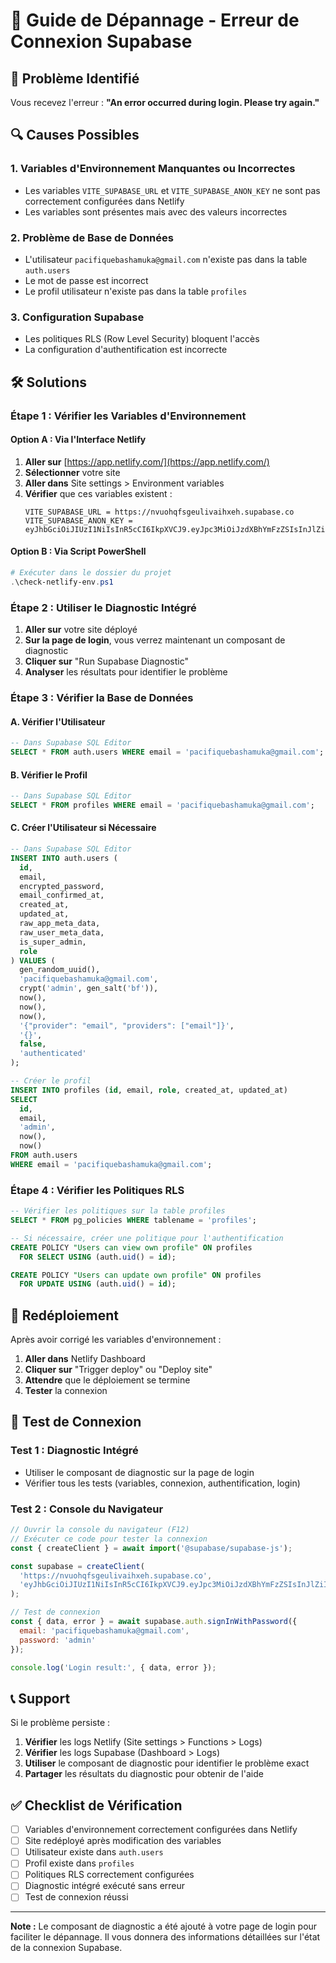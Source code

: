 # 🔧 Guide de Dépannage - Erreur de Connexion Supabase

## 🚨 Problème Identifié
Vous recevez l'erreur : **"An error occurred during login. Please try again."**

## 🔍 Causes Possibles

### 1. **Variables d'Environnement Manquantes ou Incorrectes**
- Les variables `VITE_SUPABASE_URL` et `VITE_SUPABASE_ANON_KEY` ne sont pas correctement configurées dans Netlify
- Les variables sont présentes mais avec des valeurs incorrectes

### 2. **Problème de Base de Données**
- L'utilisateur `pacifiquebashamuka@gmail.com` n'existe pas dans la table `auth.users`
- Le mot de passe est incorrect
- Le profil utilisateur n'existe pas dans la table `profiles`

### 3. **Configuration Supabase**
- Les politiques RLS (Row Level Security) bloquent l'accès
- La configuration d'authentification est incorrecte

## 🛠️ Solutions

### **Étape 1 : Vérifier les Variables d'Environnement**

#### Option A : Via l'Interface Netlify
1. **Aller sur** [https://app.netlify.com/](https://app.netlify.com/)
2. **Sélectionner** votre site
3. **Aller dans** Site settings > Environment variables
4. **Vérifier** que ces variables existent :
   ```
   VITE_SUPABASE_URL = https://nvuohqfsgeulivaihxeh.supabase.co
   VITE_SUPABASE_ANON_KEY = eyJhbGciOiJIUzI1NiIsInR5cCI6IkpXVCJ9.eyJpc3MiOiJzdXBhYmFzZSIsInJlZiI6Im52dW9ocWZzZ2V1bGl2YWloeGVoIiwicm9sZSI6ImFub24iLCJpYXQiOjE3Mzk4NzEwMTMsImV4cCI6MjA1NTQ0NzAxM30.i444AztcnU3hvvPZmiexLOgOSxUUKeX_4h1rFAtYoQM
   ```

#### Option B : Via Script PowerShell
```powershell
# Exécuter dans le dossier du projet
.\check-netlify-env.ps1
```

### **Étape 2 : Utiliser le Diagnostic Intégré**

1. **Aller sur** votre site déployé
2. **Sur la page de login**, vous verrez maintenant un composant de diagnostic
3. **Cliquer sur** "Run Supabase Diagnostic"
4. **Analyser** les résultats pour identifier le problème

### **Étape 3 : Vérifier la Base de Données**

#### A. Vérifier l'Utilisateur
```sql
-- Dans Supabase SQL Editor
SELECT * FROM auth.users WHERE email = 'pacifiquebashamuka@gmail.com';
```

#### B. Vérifier le Profil
```sql
-- Dans Supabase SQL Editor
SELECT * FROM profiles WHERE email = 'pacifiquebashamuka@gmail.com';
```

#### C. Créer l'Utilisateur si Nécessaire
```sql
-- Dans Supabase SQL Editor
INSERT INTO auth.users (
  id,
  email,
  encrypted_password,
  email_confirmed_at,
  created_at,
  updated_at,
  raw_app_meta_data,
  raw_user_meta_data,
  is_super_admin,
  role
) VALUES (
  gen_random_uuid(),
  'pacifiquebashamuka@gmail.com',
  crypt('admin', gen_salt('bf')),
  now(),
  now(),
  now(),
  '{"provider": "email", "providers": ["email"]}',
  '{}',
  false,
  'authenticated'
);

-- Créer le profil
INSERT INTO profiles (id, email, role, created_at, updated_at)
SELECT 
  id,
  email,
  'admin',
  now(),
  now()
FROM auth.users 
WHERE email = 'pacifiquebashamuka@gmail.com';
```

### **Étape 4 : Vérifier les Politiques RLS**

```sql
-- Vérifier les politiques sur la table profiles
SELECT * FROM pg_policies WHERE tablename = 'profiles';

-- Si nécessaire, créer une politique pour l'authentification
CREATE POLICY "Users can view own profile" ON profiles
  FOR SELECT USING (auth.uid() = id);

CREATE POLICY "Users can update own profile" ON profiles
  FOR UPDATE USING (auth.uid() = id);
```

## 🔄 Redéploiement

Après avoir corrigé les variables d'environnement :

1. **Aller dans** Netlify Dashboard
2. **Cliquer sur** "Trigger deploy" ou "Deploy site"
3. **Attendre** que le déploiement se termine
4. **Tester** la connexion

## 🧪 Test de Connexion

### Test 1 : Diagnostic Intégré
- Utiliser le composant de diagnostic sur la page de login
- Vérifier tous les tests (variables, connexion, authentification, login)

### Test 2 : Console du Navigateur
```javascript
// Ouvrir la console du navigateur (F12)
// Exécuter ce code pour tester la connexion
const { createClient } = await import('@supabase/supabase-js');

const supabase = createClient(
  'https://nvuohqfsgeulivaihxeh.supabase.co',
  'eyJhbGciOiJIUzI1NiIsInR5cCI6IkpXVCJ9.eyJpc3MiOiJzdXBhYmFzZSIsInJlZiI6Im52dW9ocWZzZ2V1bGl2YWloeGVoIiwicm9sZSI6ImFub24iLCJpYXQiOjE3Mzk4NzEwMTMsImV4cCI6MjA1NTQ0NzAxM30.i444AztcnU3hvvPZmiexLOgOSxUUKeX_4h1rFAtYoQM'
);

// Test de connexion
const { data, error } = await supabase.auth.signInWithPassword({
  email: 'pacifiquebashamuka@gmail.com',
  password: 'admin'
});

console.log('Login result:', { data, error });
```

## 📞 Support

Si le problème persiste :

1. **Vérifier** les logs Netlify (Site settings > Functions > Logs)
2. **Vérifier** les logs Supabase (Dashboard > Logs)
3. **Utiliser** le composant de diagnostic pour identifier le problème exact
4. **Partager** les résultats du diagnostic pour obtenir de l'aide

## ✅ Checklist de Vérification

- [ ] Variables d'environnement correctement configurées dans Netlify
- [ ] Site redéployé après modification des variables
- [ ] Utilisateur existe dans `auth.users`
- [ ] Profil existe dans `profiles`
- [ ] Politiques RLS correctement configurées
- [ ] Diagnostic intégré exécuté sans erreur
- [ ] Test de connexion réussi

---

**Note :** Le composant de diagnostic a été ajouté à votre page de login pour faciliter le dépannage. Il vous donnera des informations détaillées sur l'état de la connexion Supabase.
